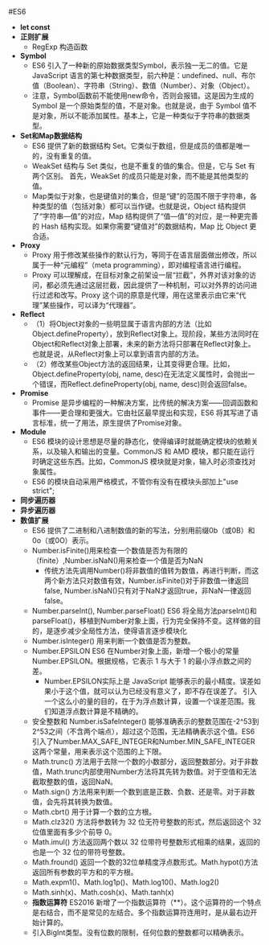 #ES6
- **let const**
- **正则扩展**
    + RegExp 构造函数
- **Symbol**
    + ES6 引入了一种新的原始数据类型Symbol，表示独一无二的值。它是 JavaScript 语言的第七种数据类型，前六种是：undefined、null、布尔值（Boolean）、字符串（String）、数值（Number）、对象（Object）。
    + 注意，Symbol函数前不能使用new命令，否则会报错。这是因为生成的 Symbol 是一个原始类型的值，不是对象。也就是说，由于 Symbol 值不是对象，所以不能添加属性。基本上，它是一种类似于字符串的数据类型。
- **Set和Map数据结构**
    + ES6 提供了新的数据结构 Set。它类似于数组，但是成员的值都是唯一的，没有重复的值。
    + WeakSet 结构与 Set 类似，也是不重复的值的集合。但是，它与 Set 有两个区别。 首先，WeakSet 的成员只能是对象，而不能是其他类型的值。
    + Map类似于对象，也是键值对的集合，但是“键”的范围不限于字符串，各种类型的值（包括对象）都可以当作键。也就是说，Object 结构提供了“字符串—值”的对应，Map 结构提供了“值—值”的对应，是一种更完善的 Hash 结构实现。如果你需要“键值对”的数据结构，Map 比 Object 更合适。
- **Proxy**
    + Proxy 用于修改某些操作的默认行为，等同于在语言层面做出修改，所以属于一种“元编程”（meta programming），即对编程语言进行编程。
    + Proxy 可以理解成，在目标对象之前架设一层“拦截”，外界对该对象的访问，都必须先通过这层拦截，因此提供了一种机制，可以对外界的访问进行过滤和改写。Proxy 这个词的原意是代理，用在这里表示由它来“代理”某些操作，可以译为“代理器”。
- **Reflect**
    + （1）将Object对象的一些明显属于语言内部的方法（比如Object.defineProperty），放到Reflect对象上。现阶段，某些方法同时在Object和Reflect对象上部署，未来的新方法将只部署在Reflect对象上。也就是说，从Reflect对象上可以拿到语言内部的方法。
    + （2）修改某些Object方法的返回结果，让其变得更合理。比如，Object.defineProperty(obj, name, desc)在无法定义属性时，会抛出一个错误，而Reflect.defineProperty(obj, name, desc)则会返回false。
- **Promise**
    + Promise 是异步编程的一种解决方案，比传统的解决方案——回调函数和事件——更合理和更强大。它由社区最早提出和实现，ES6 将其写进了语言标准，统一了用法，原生提供了Promise对象。
- **Module**
    + ES6 模块的设计思想是尽量的静态化，使得编译时就能确定模块的依赖关系，以及输入和输出的变量。CommonJS 和 AMD 模块，都只能在运行时确定这些东西。比如，CommonJS 模块就是对象，输入时必须查找对象属性。
    + ES6 的模块自动采用严格模式，不管你有没有在模块头部加上"use strict";
- **同步遍历器**
- **异步遍历器**
- **数值扩展**
    + ES6 提供了二进制和八进制数值的新的写法，分别用前缀0b（或0B）和0o（或0O）表示。
    + Number.isFinite()用来检查一个数值是否为有限的（finite）,Number.isNaN()用来检查一个值是否为NaN
        + 传统方法先调用Number()将非数值的值转为数值，再进行判断，而这两个新方法只对数值有效，Number.isFinite()对于非数值一律返回false, Number.isNaN()只有对于NaN才返回true，非NaN一律返回false。
    + Number.parseInt(), Number.parseFloat() ES6 将全局方法parseInt()和parseFloat()，移植到Number对象上面，行为完全保持不变。这样做的目的，是逐步减少全局性方法，使得语言逐步模块化
    + Number.isInteger() 用来判断一个数值是否为整数。
    + Number.EPSILON ES6 在Number对象上面，新增一个极小的常量Number.EPSILON。根据规格，它表示 1 与大于 1 的最小浮点数之间的差。
        + Number.EPSILON实际上是 JavaScript 能够表示的最小精度。误差如果小于这个值，就可以认为已经没有意义了，即不存在误差了。 引入一个这么小的量的目的，在于为浮点数计算，设置一个误差范围。我们知道浮点数计算是不精确的。
    + 安全整数和 Number.isSafeInteger() 能够准确表示的整数范围在-2^53到2^53之间（不含两个端点），超过这个范围，无法精确表示这个值。ES6 引入了Number.MAX_SAFE_INTEGER和Number.MIN_SAFE_INTEGER这两个常量，用来表示这个范围的上下限。
    + Math.trunc() 方法用于去除一个数的小数部分，返回整数部分。对于非数值，Math.trunc内部使用Number方法将其先转为数值。对于空值和无法截取整数的值，返回NaN。
    + Math.sign() 方法用来判断一个数到底是正数、负数、还是零。对于非数值，会先将其转换为数值。
    + Math.cbrt() 用于计算一个数的立方根。
    + Math.clz32() 方法将参数转为 32 位无符号整数的形式，然后返回这个 32 位值里面有多少个前导 0。
    + Math.imul() 方法返回两个数以 32 位带符号整数形式相乘的结果，返回的也是一个 32 位的带符号整数。
    + Math.fround() 返回一个数的32位单精度浮点数形式。Math.hypot()方法返回所有参数的平方和的平方根。
    + Math.expm1()、Math.log1p()、Math.log10()、Math.log2()
    + Math.sinh(x)、Math.cosh(x)、Math.tanh(x)
    + **指数运算符** ES2016 新增了一个指数运算符（**）。这个运算符的一个特点是右结合，而不是常见的左结合。多个指数运算符连用时，是从最右边开始计算的。
    + 引入BigInt类型。没有位数的限制，任何位数的整数都可以精确表示。